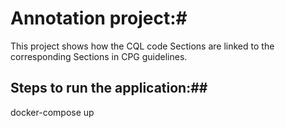 # Annotation project:#  
This project shows how the CQL code Sections are linked to the corresponding Sections in CPG guidelines. 

## Steps to run the application:##
docker-compose up

